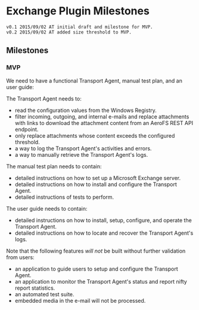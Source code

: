 # Exchange Plugin Milestones
    v0.1 2015/09/02 AT initial draft and milestone for MVP.
    v0.2 2015/09/02 AT added size threshold to MVP.

## Milestones
### MVP
We need to have a functional Transport Agent, manual test plan, and an user
guide:

The Transport Agent needs to:
- read the configuration values from the Windows Registry.
- filter incoming, outgoing, and internal e-mails and replace attachments with
  links to download the attachment content from an AeroFS REST API endpoint.
- only replace attachments whose content exceeds the configured threshold.
- a way to log the Transport Agent's activities and errors.
- a way to manually retrieve the Transport Agent's logs.

The manual test plan needs to contain:
- detailed instructions on how to set up a Microsoft Exchange server.
- detailed instructions on how to install and configure the Transport Agent.
- detailed instructions of tests to perform.

The user guide needs to contain:
- detailed instructions on how to install, setup, configure, and operate the
  Transport Agent.
- detailed instructions on how to locate and recover the Transport Agent's
  logs.

Note that the following features _will not_ be built without further validation
from users:
- an application to guide users to setup and configure the Transport Agent.
- an application to monitor the Transport Agent's status and report nifty
  report statistics.
- an automated test suite.
- embedded media in the e-mail will not be processed.
